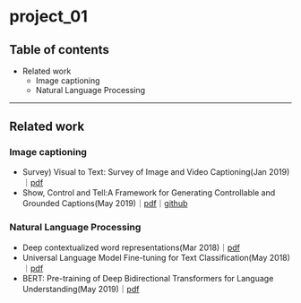 # project_01

## Table of contents

- Related work
  - Image captioning
  - Natural Language Processing
  
---

## Related work
### Image captioning

- Survey) Visual to Text: Survey of Image and Video Captioning(Jan 2019)｜[pdf](https://www.researchgate.net/publication/330708929_Visual_to_Text_Survey_of_Image_and_Video_Captioning)
- Show, Control and Tell:A Framework for Generating Controllable and Grounded Captions(May 2019)｜[pdf](https://arxiv.org/pdf/1811.10652.pdf)｜[github](https://github.com/aimagelab/show-control-and-tell)



### Natural Language Processing

- Deep contextualized word representations(Mar 2018)｜[pdf](https://arxiv.org/abs/1802.05365v2)
- Universal Language Model Fine-tuning for Text Classification(May 2018)｜[pdf](https://arxiv.org/abs/1801.06146v5)
- BERT: Pre-training of Deep Bidirectional Transformers for Language Understanding(May 2019)｜[pdf](https://arxiv.org/abs/1810.04805)
